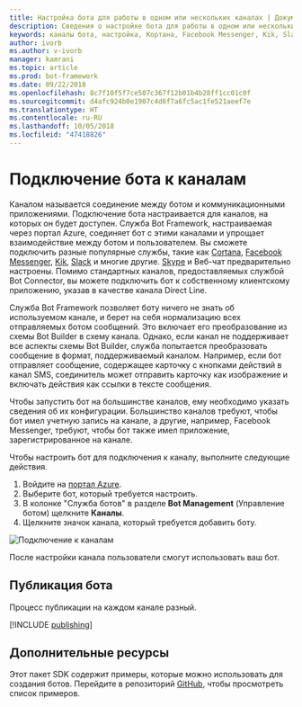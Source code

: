 ```yaml
---
title: Настройка бота для работы в одном или нескольких каналах | Документация Майкрософт
description: Сведения о настройке бота для работы в одном или нескольких каналах с помощью портала Bot Framework.
keywords: каналы бота, настройка, Кортана, Facebook Messenger, Kik, Slack, Skype, портал Azure
author: ivorb
ms.author: v-ivorb
manager: kamrani
ms.topic: article
ms.prod: bot-framework
ms.date: 09/22/2018
ms.openlocfilehash: 8c7f10f5f7ce507c367f12b01b4b28ff1cc01c0f
ms.sourcegitcommit: d4afc924b0e1907c4d6f7a6fc5ac1fe521aeef7e
ms.translationtype: HT
ms.contentlocale: ru-RU
ms.lasthandoff: 10/05/2018
ms.locfileid: "47418826"
---
```

# <a name="connect-a-bot-to-channels"></a>Подключение бота к каналам

Каналом называется соединение между ботом и коммуникационными приложениями. Подключение бота настраивается для каналов, на которых он будет доступен. Служба Bot Framework, настраиваемая через портал Azure, соединяет бот с этими каналами и упрощает взаимодействие между ботом и пользователем. Вы сможете подключить разные популярные службы, такие как [Cortana](bot-service-channel-connect-cortana.md), [Facebook Messenger](bot-service-channel-connect-facebook.md), [Kik](bot-service-channel-connect-kik.md), [Slack](bot-service-channel-connect-slack.md) и многие другие. [Skype](https://dev.skype.com/bots) и Веб-чат предварительно настроены. Помимо стандартных каналов, предоставляемых службой Bot Connector, вы можете подключить бот к собственному клиентскому приложению, указав в качестве канала Direct Line.

Служба Bot Framework позволяет боту ничего не знать об используемом канале, и берет на себя нормализацию всех отправляемых ботом сообщений. Это включает его преобразование из схемы Bot Builder в схему канала. Однако, если канал не поддерживает все аспекты схемы Bot Builder, служба попытается преобразовать сообщение в формат, поддерживаемый каналом. Например, если бот отправляет сообщение, содержащее карточку с кнопками действий в канал SMS, соединитель может отправить карточку как изображение и включать действия как ссылки в тексте сообщения.



Чтобы запустить бот на большинстве каналов, ему необходимо указать сведения об их конфигурации. Большинство каналов требуют, чтобы бот имел учетную запись на канале, а другие, например, Facebook Messenger, требуют, чтобы бот также имел приложение, зарегистрированное на канале.

Чтобы настроить бот для подключения к каналу, выполните следующие действия.

1. Войдите на <a href="https://portal.azure.com" target="_blank">портал Azure</a>.
1. Выберите бот, который требуется настроить.
3. В колонке "Служба ботов" в разделе **Bot Management** (Управление ботом) щелкните **Каналы**.
4. Щелкните значок канала, который требуется добавить боту.

![Подключение к каналам](./media/channels/connect-to-channels.png)

После настройки канала пользователи смогут использовать ваш бот.

## <a name="publish-a-bot"></a>Публикация бота

Процесс публикации на каждом канале разный.

[!INCLUDE [publishing](./includes/snippet-publish-to-channel.md)]

## <a name="additional-resources"></a>Дополнительные ресурсы
Этот пакет SDK содержит примеры, которые можно использовать для создания ботов. Перейдите в репозиторий [GitHub](https://github.com/Microsoft/BotBuilder-samples), чтобы просмотреть список примеров.
